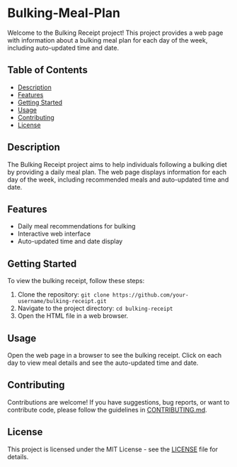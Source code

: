 # Bulking-Meal-Plan

Welcome to the Bulking Receipt project! This project provides a web page with information about a bulking meal plan for each day of the week, including auto-updated time and date.

## Table of Contents

- [Description](#description)
- [Features](#features)
- [Getting Started](#getting-started)
- [Usage](#usage)
- [Contributing](#contributing)
- [License](#license)

## Description

The Bulking Receipt project aims to help individuals following a bulking diet by providing a daily meal plan. The web page displays information for each day of the week, including recommended meals and auto-updated time and date.

## Features

- Daily meal recommendations for bulking
- Interactive web interface
- Auto-updated time and date display

## Getting Started

To view the bulking receipt, follow these steps:

1. Clone the repository: `git clone https://github.com/your-username/bulking-receipt.git`
2. Navigate to the project directory: `cd bulking-receipt`
3. Open the HTML file in a web browser.

## Usage

Open the web page in a browser to see the bulking receipt. Click on each day to view meal details and see the auto-updated time and date.

## Contributing

Contributions are welcome! If you have suggestions, bug reports, or want to contribute code, please follow the guidelines in [CONTRIBUTING.md](CONTRIBUTING.md).

## License

This project is licensed under the MIT License - see the [LICENSE](LICENSE) file for details.
